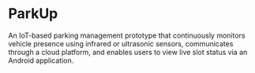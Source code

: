 # ParkUp
An IoT-based parking management prototype that continuously monitors vehicle presence using infrared or ultrasonic sensors, communicates through a cloud platform, and enables users to view live slot status via an Android application.
